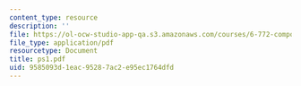 ```yaml
---
content_type: resource
description: ''
file: https://ol-ocw-studio-app-qa.s3.amazonaws.com/courses/6-772-compound-semiconductor-devices-spring-2003/9585093d1eac95287ac2e95ec1764dfd_ps1.pdf
file_type: application/pdf
resourcetype: Document
title: ps1.pdf
uid: 9585093d-1eac-9528-7ac2-e95ec1764dfd
---
```

